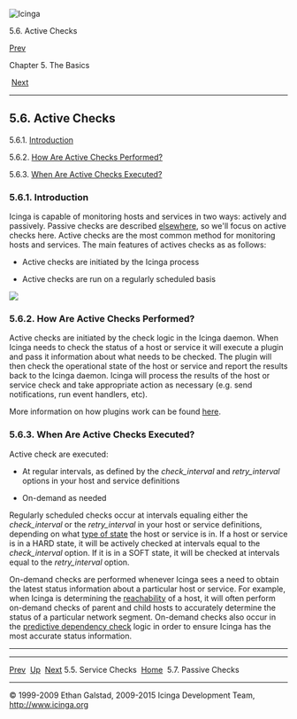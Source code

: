 ![Icinga](../images/logofullsize.png "Icinga")

5.6. Active Checks

[Prev](servicechecks.md) 

Chapter 5. The Basics

 [Next](passivechecks.md)

* * * * *

5.6. Active Checks
------------------

5.6.1. [Introduction](activechecks.md#introduction_activechecks)

5.6.2. [How Are Active Checks Performed?](activechecks.md#performed)

5.6.3. [When Are Active Checks Executed?](activechecks.md#executed)

### 5.6.1. Introduction

Icinga is capable of monitoring hosts and services in two ways: actively
and passively. Passive checks are described
[elsewhere](passivechecks.md "5.7. Passive Checks"), so we'll focus on
active checks here. Active checks are the most common method for
monitoring hosts and services. The main features of actives checks as as
follows:

-   Active checks are initiated by the Icinga process

-   Active checks are run on a regularly scheduled basis

![](../images/activechecks.png)

### 5.6.2. How Are Active Checks Performed?

Active checks are initiated by the check logic in the Icinga daemon.
When Icinga needs to check the status of a host or service it will
execute a plugin and pass it information about what needs to be checked.
The plugin will then check the operational state of the host or service
and report the results back to the Icinga daemon. Icinga will process
the results of the host or service check and take appropriate action as
necessary (e.g. send notifications, run event handlers, etc).

More information on how plugins work can be found
[here](plugins.md "5.1. Icinga Plugins").

### 5.6.3. When Are Active Checks Executed?

Active check are executed:

-   At regular intervals, as defined by the *check\_interval* and
    *retry\_interval* options in your host and service definitions

-   On-demand as needed

Regularly scheduled checks occur at intervals equaling either the
*check\_interval* or the *retry\_interval* in your host or service
definitions, depending on what [type of
state](statetypes.md "5.8. State Types") the host or service is in. If
a host or service is in a HARD state, it will be actively checked at
intervals equal to the *check\_interval* option. If it is in a SOFT
state, it will be checked at intervals equal to the *retry\_interval*
option.

On-demand checks are performed whenever Icinga sees a need to obtain the
latest status information about a particular host or service. For
example, when Icinga is determining the
[reachability](networkreachability.md "5.10. Determining Status and Reachability of Network Hosts")
of a host, it will often perform on-demand checks of parent and child
hosts to accurately determine the status of a particular network
segment. On-demand checks also occur in the [predictive dependency
check](dependencychecks.md "7.20. Predictive Dependency Checks") logic
in order to ensure Icinga has the most accurate status information.

* * * * *

  ----------------------------- -------------------- -----------------------------
  [Prev](servicechecks.md)    [Up](ch05.md)       [Next](passivechecks.md)
  5.5. Service Checks           [Home](index.md)    5.7. Passive Checks
  ----------------------------- -------------------- -----------------------------

© 1999-2009 Ethan Galstad, 2009-2015 Icinga Development Team,
http://www.icinga.org
